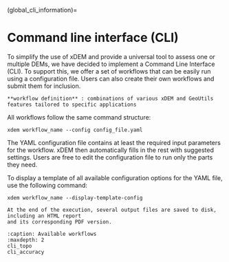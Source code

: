 (global_cli_information)=

# Command line interface (CLI)

To simplify the use of xDEM and provide a universal tool to assess one or multiple DEMs,
we have decided to implement a Command Line Interface (CLI).
To support this, we offer a set of workflows that can be easily run using a configuration file.
Users can also create their own workflows and submit them for inclusion.

```{note}
**workflow definition** : combinations of various xDEM and GeoUtils features tailored to specific applications
```

All workflows follow the same command structure:
```{code}
xdem workflow_name --config config_file.yaml
```

The YAML configuration file contains at least the required input parameters for the workflow.
xDEM then automatically fills in the rest with suggested settings. Users are free to edit the
configuration file to run only the parts they need.


To display a template of all available configuration options for the YAML file, use the following command:

```{code}
xdem workflow_name --display-template-config
```

```{note}
At the end of the execution, several output files are saved to disk, including an HTML report
and its corresponding PDF version.
```

```{toctree}
:caption: Available workflows
:maxdepth: 2
cli_topo
cli_accuracy
```
